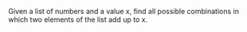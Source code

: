 Given a list of numbers and a value x, find all possible combinations in which two elements of the list add up to x.
